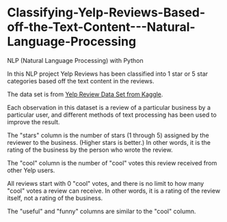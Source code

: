 # Classifying-Yelp-Reviews-Based-off-the-Text-Content---Natural-Language-Processing
NLP (Natural Language Processing) with Python

In this NLP project Yelp Reviews has been classified into 1 star or 5 star categories based off the text content in the reviews. 

The data set is from [Yelp Review Data Set from Kaggle](https://www.kaggle.com/c/yelp-recsys-2013).

Each observation in this dataset is a review of a particular business by a particular user, and different methods of text processing has been used to improve the result.

The "stars" column is the number of stars (1 through 5) assigned by the reviewer to the business. (Higher stars is better.) In other words, it is the rating of the business by the person who wrote the review.

The "cool" column is the number of "cool" votes this review received from other Yelp users. 

All reviews start with 0 "cool" votes, and there is no limit to how many "cool" votes a review can receive. In other words, it is a rating of the review itself, not a rating of the business.

The "useful" and "funny" columns are similar to the "cool" column.
